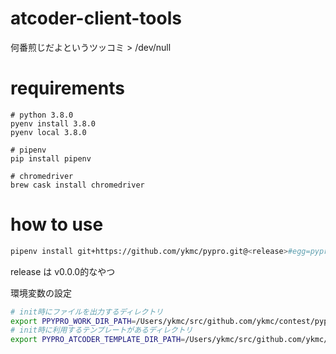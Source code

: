 # atcoder-client-tools
何番煎じだよというツッコミ > /dev/null

# requirements

```
# python 3.8.0
pyenv install 3.8.0
pyenv local 3.8.0

# pipenv
pip install pipenv

# chromedriver
brew cask install chromedriver
```

# how to use

```sh
pipenv install git+https://github.com/ykmc/pypro.git@<release>#egg=pypro
```
release は v0.0.0的なやつ

環境変数の設定
```sh
# init時にファイルを出力するディレクトリ
export PPYPRO_WORK_DIR_PATH=/Users/ykmc/src/github.com/ykmc/contest/pypro/work
# init時に利用するテンプレートがあるディレクトリ
export PYPRO_ATCODER_TEMPLATE_DIR_PATH=/Users/ykmc/src/github.com/ykmc/contest/pypro/template-atcoder
```

